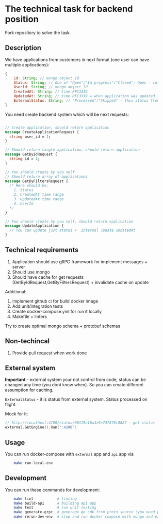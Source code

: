 # The technical task for backend position

Fork repository to solve the task.

## Description

We have applications from customers in next format (one user can have multiple applications):

```javascript
{
    id: String; // mongo object Id
    Status: String; // One of "Open"/"In progress"/"Closed"; Open - initial status
    UserId: String; // mongo object Id
    CreatedAt: String; // time.RFC3339
    UpdatedAt: String; // time.RFC3339 = when application was updated last time
    ExternalStatus: String; // "Processed"/"Skipped" - this status from external system;
}
```

You need create backend system which will be next requests:

```proto

// Create application, should return application
message CreateApplicationRequest {
  string user_id = 1;
}

// Should return single application, should return application
message GetByIdRequest {
  string id = 1;
}

// You should create by you self
// Should return array of applications
message GetByFiltersRequest {
  /* Here should be:
    1. Status
    2. CreatedAt time range
    3. UpdatedAt time range
    4. UserId
  */
}

// You should create by you self, should return application
message UpdateApplication {
  // You can update just status +  internal update updatedAt
}
```

## Technical requirements

1. Application should use gRPC framework for implement messages + server
2. Should use mongo
3. Should have cache for get requests (GetByIdRequest,GetByFiltersRequest) + invalidate cache on update

Additional:
1. Implement github ci for build docker image
2. Add unit/integration tests
3. Create docker-compose.yml for run it locally
4. Makefile + linters

Try to create optimal mongo schema + protobuf schemas

## Non-techincal

1. Provide pull request when work done

## External system

**Important** - external system your not control from code, status can be changed any time (you dont know when). So you can create different assumption for caching.

`ExternalStatus` - it is status from external system. Status processed on flight. 

Mock for it:
```go   
// http://localhost:4200/status/60119e16a4e9e747878c8887 - get status
external.GetEngine().Run(":4200")
```

## Usage
You can run docker-compose with `external` app and `api` app via
```bash
    make run-local-env
```

## Development
You can run these commands for development:
```bash
    make lint           # linting
    make build-api      # building api app
    make test           # run unit testing
    make generate-grpc  # generage go sdk from proto source (you need protoc and github.com/envoyproxy/protoc-gen-validate)
    make rerun-dev-env  # stop and run docker compose with mongo and external
```